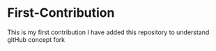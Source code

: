 # First-Contribution
This is my first contribution
I have added this repository to understand gitHub concept fork
